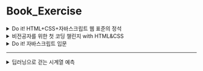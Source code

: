 # Book_Exercise

<details>
<summary>Do it! HTML+CSS+자바스크립트 웹 표준의 정석</summary>
<div>

- 고경희 (지은이) / 이지스퍼블리싱(주) (펴낸곳) / 2022.09.30 (발행일)   
- 목차   
    - 01 웹 개발 시작하기 (2022.12.12)   
    - 02 웹 개발 환경 만들기 (2022.12.12)   
    - 03 HTML 기본 문서 만들기 (2022.12.12)   
    - 04 웹 문서에 다양한 내용 입력하기 (2022.12.12~2022.12.13)   
    - 05 입력 양식 작성하기 (2022.12.18)   
    - 06 CSS의 기본 (2022.12.19~2022.12.21)   
    - 07 텍스트를 표현하는 다양한 스타일 (2022.12.21~2022.12.27)   
    - 08 레이아웃을 구성하는 CSS 박스 모델 (2022.12.27)   
    - 09 이미지와 그러데이션 효과로 배경 꾸미기 (2022.12.27)   
    - 10 CSS 고급 선택자 (2022.12.27)   
    - 11 트랜지션과 애니메이션 (2022.12.28)   
    - 12 반응형 웹과 미디어 쿼리 (2022.12.28-2022.12.29)   
    - 13 자바스크립트와 첫 만남 (2022.12.30)   
    - 14 자바스크립트 기본 문법 (2022.12.31)   
    - 15 함수와 이벤트 (2022.12.31-2023.01.01)   
    - 16 자바스크립트와 객체 (2023.01.01)   
    - 17 문서 객체 모델(DOM) (2023.01.02)   

</div>
</details>

<details>
<summary>비전공자를 위한 첫 코딩 챌린지 with HTML&CSS</summary>
<div>

- HTML, CSS 입문부터 영상 서비스 앱 UI 만들기와 배포까지
- 임효성 (지은이) / 골든래빗(주) (펴낸곳) / 2020.07.07 (발행일)   
- 목차   
    - 03 project 도전, 영상 서비스 앱 UI 클론 코딩
        - 17 로그인 페이지 만들기
        - 18 콘텐츠 추천 페이지 만들기
        - 19 마이 페이지 만들기
        - 20 웹에 배포하기 

</div>
</details>

<details>
<summary>Do it! 자바스크립트 입문</summary>
<div>

- 고경희 (지은이) / 이지스퍼블리싱(주) (펴낸곳) / 2021.11.01 (발행일)   
- 목차
    - 01 안녕? 자바스크립트! (2023.01.14)
    - 02 자바스크립트와 친해지기 (2023.01.14)
    - 03 변수와 자료형 그리고 연산자
    - 04 흐름을 제어한다! 제어문
    - 05 함수와 이벤트
    - 06 여러 자료를 한꺼번에 담는 객체
    - 07 배열을 쉽게 다루자! Array 객체
    - 08 웹 문서를 다루는 방법, 문서 객체 모델(DOM)
    - 09 폼과 자바스크립트
    - 10 웹 브라우저를 다루는 방법, 브라우저 객체 모델

</div>
</details>

---

<details>
<summary>딥러닝으로 걷는 시계열 예측</summary>
<div>

- 윤영선 (지은이) / 비제이퍼블릭 (주) / 2020.02.28 (발행일)   
- 목차   
    - Chapter 02 딥러닝 시작   
        - 1에서 10까지 예측 모델 구하기   
        - 101에서 110까지 구하기   
    - Chapter 03 회귀 모델   
    - Chapter 04 회귀 모델의 판별식   
        - 회귀 모델의 판별식   
        - 회귀 모델 추가 코딩   
        - 함수형 모델   
    - Chapter 05 앙상블   
        - concatenate   
        - Merge Layer   
    - Chapter 06 회귀 모델 총정리   
        - Sequential 모델   
        - 함수형 모델   
        - 앙상블 및 기타 모델   
    - Chapter 07 RNN   
        - SimpleRNN   
        - LSTM   
        - GRU   
        - Bidirectional   
        - LSTM 레이어 연결   
    - Chapter 08 케라스 모델의 파라미터들과 기타 기법들   
        - verbose / EarlyStopping   
        - TensorBoard   
        - 모델의 Save / Load   
    - Chapter 09 RNN용 데이터 자르기   
        - split 함수 만들기(다:1)   
        - split 함수 만들기 2(다:다)   
        - split 함수 만들기 3(다입력, 다:1)   
        - split 함수 만들기 4(다입력, 다:다)   
        - split 함수 만들기 5(다입력, 다:다 두 번째)   
    - Chapter 10 RNN 모델 정리   
        - MLP DNN 모델 (다:1)   
        - MLP RNN 모델 (다:1)   
        - MLP RNN 모델 (다:다)   
        - MLP RNN 모델 (다입력 다:1)   
        - MLP DNN 모델 (다입력 다:1)   
        - MLP DNN 모델 (다입력 다:다)   
        - MLP DNN 모델 (다입력 다:다)   
        - RNN 모델 (다입력 다:다 두 번째)   
        - DNN 모델 (다입력 다:다 두 번째)   
        - RNN 모델 (다입력 다:다 세 번째)   
        - DNN 모델 (다입력 다:다 세 번째)   
    - Chapter 11 KOSPI200 데이터를 이용한 삼성전자 주가 예측   
        - 데이터 저장   
        - numpy를 pandas로 변경 후 저장   
        - numpy 데이터 불러오기   
        - DNN 구성하기   
        - LSTM 구성하기   
        - DNN 앙상블 구현하기   
        - LSTM 앙상블 구현하기   
        
</div>
</details>